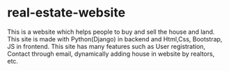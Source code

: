# real-estate-website
This is a website which helps people to buy and sell the house and land. This site is made with Python(Django) in backend and Html,Css, Bootstrap, JS in frontend. This site has many features such as User registration, Contact through email, dynamically adding house in website by realtors, etc.
